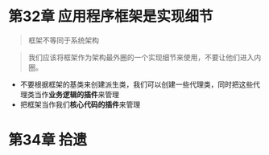# 第32章 应用程序框架是实现细节

> 框架不等同于系统架构

> 我们应该将框架作为架构最外圈的一个实现细节来使用，不要让他们进入内圈。

+ 不要根据框架的基类来创建派生类，我们可以创建一些代理类，同时把这些代理类当作**业务逻辑的插件**来管理
+ 把框架当作我们**核心代码的插件**来管理

# 第34章 拾遗
